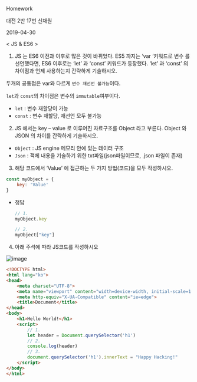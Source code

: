 Homework

대전 2반 17번 신채원

2019-04-30

< JS & ES6 >

1.  JS 는 ES6 이전과 이후로 많은 것이 바뀌었다. ES5 까지는 ‘var ‘키워드로 변수 를 선언했다면, ES6 이후로는 ‘let’ 과 ‘const’ 키워드가 등장했다. ‘let’ 과 ‘const’ 의 차이점과 언제 사용하는지 간략하게 기술하시오.

   

   두개의 공통점은 var와 다르게 `변수 재선언 불가능`이다.

   `let`과 `const`의 차이점은 변수의 `immutable`여부이다.

   * `let` : 변수 재할당이 가능
   * `const` : 변수 재할당, 재선언 모두  불가능



2.  JS 에서는 key – value 로 이루어진 자료구조를 Object 라고 부른다. Object 와 JSON 의 차이를 간략하게 기술하시오.
   * `Object` : JS engine 메모리 안에 있는 데이터 구조
   * `Json` : 객체 내용을 기술하기 위한 txt파일(json파일이므로, .json 파일이 존재)



3. 해당 코드에서 ‘Value’ 에 접근하는 두 가지 방법(코드)을 모두 작성하시오.

```javascript
const myObject = {
    key: 'Value'
}
```



* 정답

  ```javascript
  // 1.
  myObject.key
  
  // 2. 
  myObject["key"]
  ```



4. 아래 주석에 따라 JS코드를 작성하시오 

![image](https://user-images.githubusercontent.com/45935233/56943158-2ba4e900-6b59-11e9-9e7b-2a21420e9652.png)

```html
<!DOCTYPE html>
<html lang="ko">
<head>
    <meta charset="UTF-8">
    <meta name="viewport" content="width=device-width, initial-scale=1.0">
    <meta http-equiv="X-UA-Compatible" content="ie=edge">
    <title>Document</title>
</head>
<body>
    <h1>Hello World!</h1>
    <script>
        // 1.
        let header = Document.querySelector('h1')
        // 2.
        console.log(header)
        // 3. 
        document.querySelector('h1').innerText = "Happy Hacking!"
    </script>
</body>
</html> 
```

